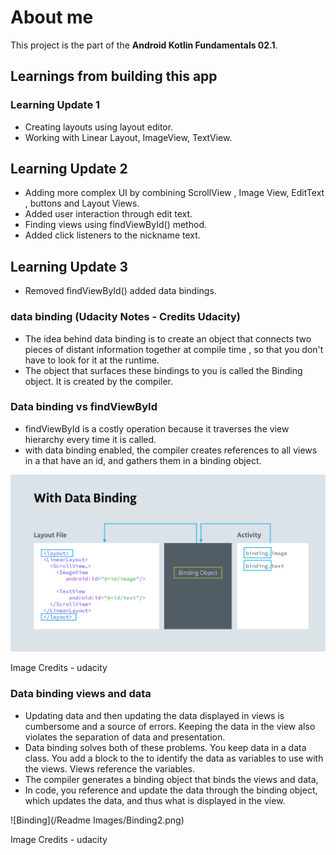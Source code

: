 # About me

This project is the part of the **Android Kotlin Fundamentals 02.1**. 

## Learnings from building this app

### Learning Update 1
* Creating layouts using layout editor.
* Working with Linear Layout, ImageView, TextView.

## Learning Update 2
* Adding more complex UI by combining ScrollView , Image View, EditText , buttons and Layout Views.
* Added user interaction through edit text.
* Finding views using findViewById() method.
* Added click listeners to the nickname text.

## Learning Update 3
* Removed findViewById() added data bindings.

### data binding (Udacity Notes - Credits Udacity)
* The idea behind data binding is to create an object that connects two pieces of distant information
together at compile time , so that you don't have to look for it at the runtime.
* The object that surfaces these bindings to you is called the Binding object. It is created by the
compiler.

### Data binding vs findViewById
* findViewById is a costly operation because it traverses the view hierarchy every time it is called.
* with data binding enabled, the compiler creates references to all views in a <layout> that have an
id, and gathers them in a binding object.


![Binding](Binding1.png)

Image Credits - udacity

### Data binding views and data
* Updating data and then updating the data displayed in views is cumbersome and a source of errors.
Keeping the data in the view also violates the separation of data and presentation.
* Data binding solves both of these problems. You keep data in a data class. You add a <Data> block to the
<layout> to identify the data as variables to use with the views. Views reference the variables.
* The compiler generates a binding object that binds the views and data,
* In code, you reference and update the data through the binding object, which updates the data, and thus
what is displayed in the view.


![Binding](/Readme Images/Binding2.png)

Image Credits - udacity

